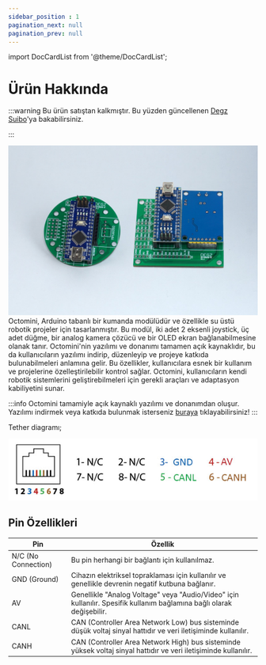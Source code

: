 ```yaml
---
sidebar_position : 1
pagination_next: null
pagination_prev: null
---
```


import DocCardList from '@theme/DocCardList';

# Ürün Hakkında

:::warning
Bu ürün satıştan kalkmıştır. Bu yüzden güncellenen [Degz Suibo](/elektronik-kartlar/suibo-rp2040/)'ya bakabilirsiniz.  

:::

![Octomini Suüstü](./image/octomini-Ozel.jpg)
Octomini, Arduino tabanlı bir kumanda modülüdür ve özellikle su üstü robotik projeler için tasarlanmıştır. Bu modül, iki adet 2 eksenli joystick, üç adet düğme, bir analog kamera çözücü ve bir OLED ekran bağlanabilmesine olanak tanır. Octomini'nin yazılımı ve donanımı tamamen açık kaynaklıdır, bu da kullanıcıların yazılımı indirip, düzenleyip ve projeye katkıda bulunabilmeleri anlamına gelir. Bu özellikler, kullanıcılara esnek bir kullanım ve projelerine özelleştirilebilir kontrol sağlar. Octomini, kullanıcıların kendi robotik sistemlerini geliştirebilmeleri için gerekli araçları ve adaptasyon kabiliyetini sunar.



:::info
Octomini tamamiyle açık kaynaklı yazılımı ve donanımdan oluşur.
Yazılımı indirmek veya katkıda bulunmak isterseniz [buraya](https://github.com/degzrobotics/octomini) tıklayabilirsiniz!
:::

Tether diagramı;

![Octomini Suüstü](./image/konnektor_pin.jpg)



## Pin Özellikleri 
| Pin                   | Özellik                                                                                                                                                                                                                                   |
|----------------------------|--------------------------------------------------------------------------------------------------------------------------------------------------------------------------------------------------------------------------------------------|
| N/C (No Connection) | Bu pin herhangi bir bağlantı için kullanılmaz.   |
|GND (Ground) | Cihazın elektriksel topraklaması için kullanılır ve genellikle devrenin negatif kutbuna bağlanır.|
|AV | Genellikle "Analog Voltage" veya "Audio/Video" için kullanılır. Spesifik kullanım bağlamına bağlı olarak değişebilir.|
|CANL | CAN (Controller Area Network Low)  bus sisteminde düşük voltaj sinyal hattıdır ve veri iletişiminde kullanılır.|
|CANH  | CAN (Controller Area Network High) bus sisteminde yüksek voltaj sinyal hattıdır ve veri iletişiminde kullanılır.  |                                               